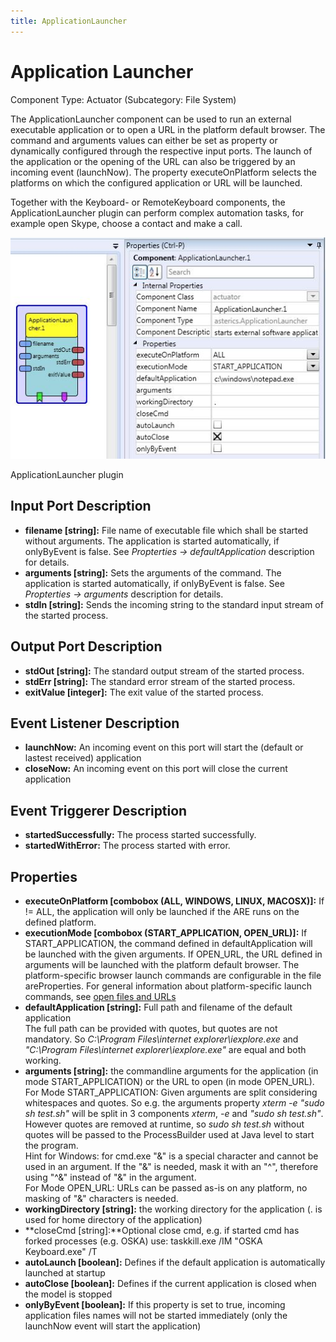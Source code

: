 ```yaml
---
title: ApplicationLauncher
---
```


# Application Launcher

Component Type: Actuator (Subcategory: File System)

The ApplicationLauncher component can be used to run an external executable application or to open a URL in the platform default browser. The command and arguments values can either be set as property or dynamically configured through the respective input ports. The launch of the application or the opening of the URL can also be triggered by an incoming event (launchNow). The property executeOnPlatform selects the platforms on which the configured application or URL will be launched.

Together with the Keyboard- or RemoteKeyboard components, the ApplicationLauncher plugin can perform complex automation tasks, for example open Skype, choose a contact and make a call.

![Screenshot: ApplicationLauncher plugin](img/applicationlauncher.jpg "Screenshot: ApplicationLauncher plugin")

ApplicationLauncher plugin

## Input Port Description

*   **filename \[string\]:** File name of executable file which shall be started without arguments. The application is started automatically, if onlyByEvent is false. See _Propterties -> defaultApplication_ description for details.
*   **arguments \[string\]:** Sets the arguments of the command. The application is started automatically, if onlyByEvent is false. See _Propterties -> arguments_ description for details.
*   **stdIn \[string\]:** Sends the incoming string to the standard input stream of the started process.

## Output Port Description

*   **stdOut \[string\]:** The standard output stream of the started process.
*   **stdErr \[string\]:** The standard error stream of the started process.
*   **exitValue \[integer\]:** The exit value of the started process.

## Event Listener Description

*   **launchNow:** An incoming event on this port will start the (default or lastest received) application
*   **closeNow:** An incoming event on this port will close the current application

## Event Triggerer Description

*   **startedSuccessfully:** The process started successfully.
*   **startedWithError:** The process started with error.

## Properties

*   **executeOnPlatform \[combobox (ALL, WINDOWS, LINUX, MACOSX)\]:** If != ALL, the application will only be launched if the ARE runs on the defined platform.
*   **executionMode \[combobox (START\_APPLICATION, OPEN\_URL)\]:** If START\_APPLICATION, the command defined in defaultApplication will be launched with the given arguments. If OPEN\_URL, the URL defined in arguments will be launched with the platform default browser. The platform-specific browser launch commands are configurable in the file areProperties. For general information about platform-specific launch commands, see [open files and URLs][1]
*   **defaultApplication \[string\]:** Full path and filename of the default application  
    The full path can be provided with quotes, but quotes are not mandatory. So _C:\\Program Files\\internet explorer\\iexplore.exe_ and _"C:\\Program Files\\internet explorer\\iexplore.exe"_ are equal and both working.
*   **arguments \[string\]:** the commandline arguments for the application (in mode START\_APPLICATION) or the URL to open (in mode OPEN\_URL).  
    For Mode START\_APPLICATION: Given arguments are split considering whitespaces and quotes. So e.g. the arguments property _xterm -e "sudo sh test.sh"_ will be split in 3 components _xterm_, _\-e_ and _"sudo sh test.sh"_. However quotes are removed at runtime, so _sudo sh test.sh_ without quotes will be passed to the ProcessBuilder used at Java level to start the program.  
    Hint for Windows: for cmd.exe "&" is a special character and cannot be used in an argument. If the "&" is needed, mask it with an "^", therefore using "^&" instead of "&" in the argument.  
    For Mode OPEN\_URL: URLs can be passed as-is on any platform, no masking of "&" characters is needed.
*   **workingDirectory \[string\]:** the working directory for the application (. is used for home directory of the application)
*   **closeCmd \[string\]:**Optional close cmd, e.g. if started cmd has forked processes (e.g. OSKA) use: taskkill.exe /IM "OSKA Keyboard.exe" /T
*   **autoLaunch \[boolean\]:** Defines if the default application is automatically launched at startup
*   **autoClose \[boolean\]:** Defines if the current application is closed when the model is stopped
*   **onlyByEvent \[boolean\]:** If this property is set to true, incoming application files names will not be started immediately (only the launchNow event will start the application)

[1]: https://dwheeler.com/essays/open-files-urls.html